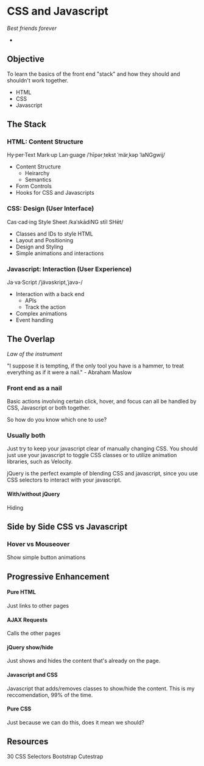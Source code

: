 # CSS and Javascript
*Best friends forever*

-

## Objective

To learn the basics of the front end "stack" and how they should and shouldn't work together.

* HTML
* CSS
* Javascript

## The Stack

### HTML: Content Structure

Hy·per·Text Mark·up Lan·guage
/ˈhīpərˌtekst ˈmärˌkəp ˈlaNGɡwij/

* Content Structure
  * Heirarchy
  * Semantics
* Form Controls
* Hooks for CSS and Javascripts

### CSS: Design (User Interface)

Cas·cad·ing Style Sheet
/kaˈskādiNG stīl SHēt/

* Classes and IDs to style HTML
* Layout and Positioning
* Design and Styling
* Simple animations and interactions

### Javascript: Interaction (User Experience)

Ja·va·Script
/ˈjävəskript,ˈjavə-/

* Interaction with a back end
  * APIs
  * Track the action
* Complex animations
* Event handling

## The Overlap

_Law of the instrument_

"I suppose it is tempting, if the only tool you have is a hammer, to treat everything as if it were a nail." - Abraham Maslow

### Front end as a nail

Basic actions involving certain click, hover, and focus can all be handled by CSS, Javascript or both together.

So how do you know which one to use?

### Usually both

Just try to keep your javascript clear of manually changing CSS. You should just use your javascript to toggle CSS classes or to utilize animation libraries, such as Velocity.

jQuery is the perfect example of blending CSS and javascript, since you use CSS selectors to interact with your javascript.

#### With/without jQuery

Hiding

## Side by Side CSS vs Javascript

### Hover vs Mouseover

Show simple button animations

## Progressive Enhancement

#### Pure HTML

Just links to other pages

#### AJAX Requests

Calls the other pages

#### jQuery show/hide

Just shows and hides the content that's already on the page.

#### Javascript and CSS

Javascript that adds/removes classes to show/hide the content. This is my reccomendation, 99% of the time.

#### Pure CSS

Just because we can do this, does it mean we should?

## Resources

30 CSS Selectors
Bootstrap
Cutestrap

